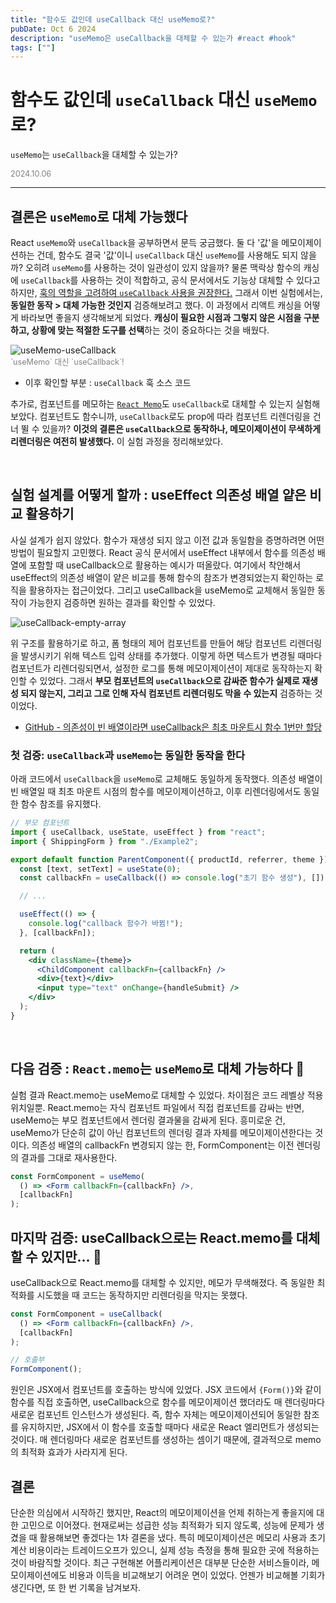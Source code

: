 ```yaml
---
title: "함수도 값인데 useCallback 대신 useMemo로?"
pubDate: Oct 6 2024
description: "useMemo은 useCallback을 대체할 수 있는가 #react #hook"
tags: [""]
---
```


# 함수도 값인데 `useCallback` 대신 `useMemo`로?
`useMemo`는 `useCallback`을 대체할 수 있는가?

<div style="color: gray; font-size: 0.9em;">2024.10.06</div>

---

## 결론은 `useMemo`로 대체 가능했다

React `useMemo`와 `useCallback`을 공부하면서 문득 궁금했다. 둘 다 '값'을 메모이제이션하는 건데, 함수도 결국 '값'이니 `useCallback` 대신 `useMemo`를 사용해도 되지 않을까? 오히려 `useMemo`를 사용하는 것이 일관성이 있지 않을까? 물론 맥락상 함수의 캐싱에 `useCallback`를 사용하는 것이 적합하고, 공식 문서에서도 기능상 대체할 수 있다고 하지만, [훅의 역할을 고려하여 `useCallback` 사용을 권장한다.](https://react.dev/reference/react/useMemo#memoizing-a-function) 그래서 이번 실험에서는, **동일한 동작 > 대체 가능한 것인지** 검증해보려고 했다. 이 과정에서 리액트 캐싱을 어떻게 바라보면 좋을지 생각해보게 되었다. **캐싱이 필요한 시점과 그렇지 않은 시점을 구분하고, 상황에 맞는 적절한 도구를 선택**하는 것이 중요하다는 것을 배웠다.

<img src="https://i.imgur.com/XZS4lXj.png" alt="useMemo-useCallback" style="display: block; margin: 0 auto;">
<div style="color: gray; font-size: 0.9em;">`useMemo` 대신 `useCallback`!</div>

- 이후 확인할 부분 : `useCallback` 훅 소스 코드

추가로, 컴포넌트를 메모하는 [`React Memo`](https://react.dev/reference/react/memo)도 `useCallback`로 대체할 수 있는지 실험해보았다. 컴포넌트도 함수니까, `useCallback`로도 prop에 따라 컴포넌트 리렌더링을 건너 뛸 수 있을까? **이것의 결론은 `useCallback`으로 동작하나, 메모이제이션이 무색하게 리렌더링은 여전히 발생했다.** 이 실험 과정을 정리해보았다.

<br>

## 실험 설계를 어떻게 할까 : useEffect 의존성 배열 얕은 비교 활용하기

사실 설계가 쉽지 않았다. 함수가 재생성 되지 않고 이전 값과 동일함을 증명하려면 어떤 방법이 필요할지 고민했다. React 공식 문서에서 useEffect 내부에서 함수를 의존성 배열에 포함할 때 useCallback으로 활용하는 예시가 떠올랐다. 여기에서 착안해서 useEffect의 의존성 배열이 얕은 비교를 통해 함수의 참조가 변경되었는지 확인하는 로직을 활용하자는 접근이었다. 그리고 useCallback을 useMemo로 교체해서 동일한 동작이 가능한지 검증하면 원하는 결과를 확인할 수 있었다.

<img src="https://i.imgur.com/me7e8yj.png" alt="useCallback-empty-array" style="display: block; margin: 0 auto;">

위 구조를 활용하기로 하고, 폼 형태의 제어 컴포넌트를 만들어 해당 컴포넌트 리렌더링을 발생시키기 위해 텍스트 입력 상태를 추가했다. 이렇게 하면 텍스트가 변경될 때마다 컴포넌트가 리렌더링되면서, 설정한 로그를 통해 메모이제이션이 제대로 동작하는지 확인할 수 있었다. 그래서 **부모 컴포넌트의 `useCallback`으로 감싸준 함수가 실제로 재생성 되지 않는지, 그리고 그로 인해 자식 컴포넌트 리렌더링도 막을 수 있는지** 검증하는 것이었다.

- [GitHub - 의존성이 빈 배열이라면 useCallback은 최초 마운트시 함수 1번만 할당](https://github.com/facebook/react/issues/24123#issuecomment-1075117581)

### 첫 검증: `useCallback`과 `useMemo`는 동일한 동작을 한다

아래 코드에서 `useCallback`을 `useMemo`로 교체해도 동일하게 동작했다. 의존성 배열이 빈 배열일 때 최초 마운트 시점의 함수를 메모이제이션하고, 이후 리렌더링에서도 동일한 함수 참조를 유지했다.

```jsx
// 부모 컴포넌트
import { useCallback, useState, useEffect } from "react";
import { ShippingForm } from "./Example2";

export default function ParentComponent({ productId, referrer, theme }) {
  const [text, setText] = useState(0);
  const callbackFn = useCallback(() => console.log("초기 함수 생성"), []);

  // ...

  useEffect(() => {
    console.log("callback 함수가 바뀜!");
  }, [callbackFn]);

  return (
    <div className={theme}>
      <ChildComponent callbackFn={callbackFn} />
      <div>{text}</div>
      <input type="text" onChange={handleSubmit} />
    </div>
  );
}
```

<br>

## 다음 검증 : `React.memo`는 `useMemo`로 대체 가능하다 🙋

실험 결과 React.memo는 useMemo로 대체할 수 있었다. 차이점은 코드 레벨상 적용 위치일뿐. React.memo는 자식 컴포넌트 파일에서 직접 컴포넌트를 감싸는 반면, useMemo는 부모 컴포넌트에서 렌더링 결과물을 감싸게 된다. 흥미로운 건, useMemo가 단순히 값이 아닌 컴포넌트의 렌더링 결과 자체를 메모이제이션한다는 것이다. 의존성 배열의 callbackFn 변경되지 않는 한, FormComponent는 이전 렌더링의 결과를 그대로 재사용한다.

```jsx
const FormComponent = useMemo(
  () => <Form callbackFn={callbackFn} />,
  [callbackFn]
);
```

## 마지막 검증: useCallback으로는 React.memo를 대체할 수 있지만... 🙅

useCallback으로 React.memo를 대체할 수 있지만, 메모가 무색해졌다. 즉 동일한 최적화를 시도했을 때 코드는 동작하지만 리렌더링을 막지는 못했다.

```jsx
const FormComponent = useCallback(
  () => <Form callbackFn={callbackFn} />,
  [callbackFn]
);

// 호출부
FormComponent();
```

원인은 JSX에서 컴포넌트를 호출하는 방식에 있었다. JSX 코드에서 `{Form()}`와 같이 함수를 직접 호출하면, useCallback으로 함수를 메모이제이션 했더라도 매 렌더링마다 새로운 컴포넌트 인스턴스가 생성된다. 즉, 함수 자체는 메모이제이션되어 동일한 참조를 유지하지만, JSX에서 이 함수를 호출할 때마다 새로운 React 엘리먼트가 생성되는 것이다. 매 렌더링마다 새로운 컴포넌트를 생성하는 셈이기 때문에, 결과적으로 memo의 최적화 효과가 사라지게 된다.

## 결론

단순한 의심에서 시작하긴 했지만, React의 메모이제이션을 언제 취하는게 좋을지에 대한 고민으로 이어졌다. 현재로써는 성급한 성능 최적화가 되지 않도록, 성능에 문제가 생겼을 때 활용해보면 좋겠다는 1차 결론을 냈다. 특히 메모이제이션은 메모리 사용과 초기 계산 비용이라는 트레이드오프가 있으니, 실제 성능 측정을 통해 필요한 곳에 적용하는 것이 바람직할 것이다. 최근 구현해본 어플리케이션은 대부분 단순한 서비스들이라, 메모이제이션에도 비용과 이득을 비교해보기 어려운 면이 있었다. 언젠가 비교해볼 기회가 생긴다면, 또 한 번 기록을 남겨보자.
